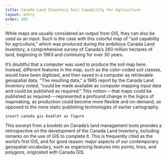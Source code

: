 ```yaml
---
title: Canada Land Inventory Soil Capability for Agriculture
layout: entry
order: 302
---
```


While maps are usually considered an output from GIS, they can also be used as an input. Such is the case with this colorful map of "soil capability for agriculture," which was produced during the ambitious Canada Land Inventory, a comprehensive survey of Canada’s 260 million hectares of land, beginning in 1963 and continuing for over 30 years.

It’s doubtful that a computer was used to produce the soil map here. Instead, different features in the map, such as the color-coded soil classes, would have been digitized, and then saved in a computer as retrievable geospatial data. "The resulting data," a 1965 report by the Canada Land Inventory noted, "could be made available as computer mapping input data and could be published as required." This notion---that maps could be published as required---represented a profound change in the logics of mapmaking, as production could become more flexible and on-demand, as opposed to the more static publishing technologies of earlier cartography.

`insert canada gis booklet as figure`

This excerpt from a booklet on Canada’s land management tools provides a retrospective on the development of the Canada Land Inventory, including remarks on the use of GIS to complete it. This is frequently cited as the world’s first GIS, and for good reason: major aspects of our contemporary geospatial vocabulary, such as organizing features into points, lines, and polygons, originated with Canada GIS.